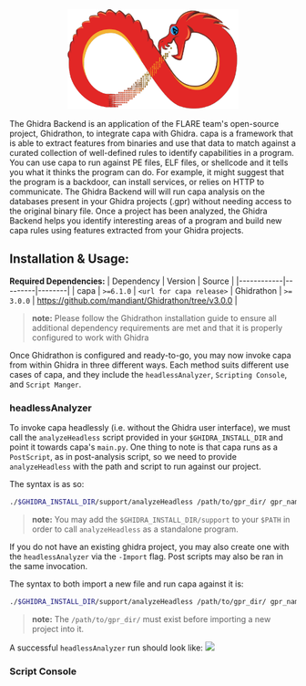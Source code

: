 <div align="center">
    <img src="/doc/img/ghidra_backend_logo.png" width=300 height=175>
</div>

The Ghidra Backend is an application of the FLARE team's open-source project, Ghidrathon, to integrate capa with Ghidra. capa is a framework that is able to extract features from binaries and use that data to match against a curated collection of well-defined rules to identify capabilities in a program. You can use capa to run against PE files, ELF files, or shellcode and it tells you what it thinks the program can do. For example, it might suggest that the program is a backdoor, can install services, or relies on HTTP to communicate. The Ghidra Backend will will run capa analysis on the databases present in your Ghidra projects (.gpr) without needing access to the original binary file. Once a project has been analyzed, the Ghidra Backend helps you identify interesting areas of a program and build new capa rules using features extracted from your Ghidra projects.

## Installation & Usage:
**Required Dependencies:**
| Dependency | Version | Source |
|------------|---------|--------|
| capa | `>=6.1.0` | `<url for capa release>`
| Ghidrathon | `>= 3.0.0` | https://github.com/mandiant/Ghidrathon/tree/v3.0.0 |
> **note:** Please follow the Ghidrathon installation guide to ensure all additional dependency requirements are met and that it is properly configured to work with Ghidra

Once Ghidrathon is configured and ready-to-go, you may now invoke capa from within Ghidra in three different ways. Each method suits different use cases of capa, and they include the `headlessAnalyzer`, `Scripting Console`, and `Script Manger`.

### headlessAnalyzer

To invoke capa headlessly (i.e. without the Ghidra user interface), we must call the `analyzeHeadless` script provided in your `$GHIDRA_INSTALL_DIR` and point it towards capa's `main.py`. One thing to note is that capa runs as a `PostScript`, as in post-analysis script, so we need to provide `analyzeHeadless` with the path and script to run against our project.

The syntax is as so:
```bash
./$GHIDRA_INSTALL_DIR/support/analyzeHeadless /path/to/gpr_dir/ gpr_name -process sample_name.exe_ -ScriptPath /path/to/capa_install/capa -PostScript main.py
```
> **note:** You may add the `$GHIDRA_INSTALL_DIR/support` to your `$PATH` in order to call `analyzeHeadless` as a standalone program.

If you do not have an existing ghidra project, you may also create one with the `headlessAnalyzer` via the `-Import` flag. Post scripts may also be ran in the same invocation.

The syntax to both import a new file and run capa against it is:
```bash
./$GHIDRA_INSTALL_DIR/support/analyzeHeadless /path/to/gpr_dir/ gpr_name -Import /path/to/sample_name.exe_ -ScriptPath /path/to/capa_install/capa -PostScript main.py
```
> **note:** The `/path/to/gpr_dir/` must exist before importing a new project into it.

A successful `headlessAnalyzer` run should look like:
<img src="/doc/img/ghidrathon_headless.gif">

### Script Console

